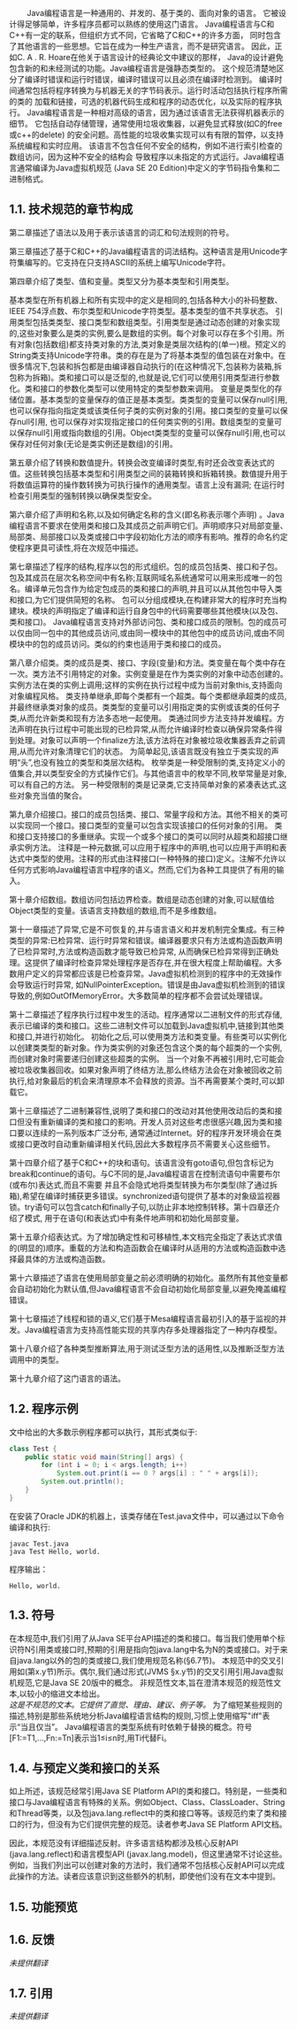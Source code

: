 &emsp;&emsp; Java编程语言是一种通用的、并发的、基于类的、面向对象的语言。
它被设计得足够简单，许多程序员都可以熟练的使用这门语言。
Java编程语言与C和C++有一定的联系，但组织方式不同，它省略了C和C++的许多方面，
同时包含了其他语言的一些思想。它旨在成为一种生产语言，而不是研究语言。
因此，正如C. A . R. Hoare在他关于语言设计的经典论文中建议的那样，
Java的设计避免包含新的和未经测试的功能。Java编程语言是强静态类型的。
这个规范清楚地区分了编译时错误和运行时错误，编译时错误可以且必须在编译时检测到。
编译时间通常包括将程序转换为与机器无关的字节码表示。运行时活动包括执行程序所需的类的
加载和链接，可选的机器代码生成和程序的动态优化，以及实际的程序执行。
Java编程语言是一种相对高级的语言，因为通过该语言无法获得机器表示的细节。
它包括自动存储管理，通常使用垃圾收集器，以避免显式释放(如C的free或c++的delete)
的安全问题。高性能的垃圾收集实现可以有有限的暂停，以支持系统编程和实时应用。
该语言不包含任何不安全的结构，例如不进行索引检查的数组访问，因为这种不安全的结构会
导致程序以未指定的方式运行。Java编程语言通常编译为Java虚拟机规范
(Java SE 20 Edition)中定义的字节码指令集和二进制格式。
## 1.1. 技术规范的章节构成
第二章描述了语法以及用于表示该语言的词汇和句法规则的符号。

第三章描述了基于C和C++的Java编程语言的词法结构。这种语言是用Unicode字符集编写的。它支持在只支持ASCII的系统上编写Unicode字符。

第四章介绍了类型、值和变量。类型又分为基本类型和引用类型。

基本类型在所有机器上和所有实现中的定义是相同的,包括各种大小的补码整数、IEEE 754浮点数、布尔类型和Unicode字符类型。基本类型的值不共享状态。
引用类型包括类类型、接口类型和数组类型。引用类型是通过动态创建的对象实现的,这些对象要么是类的实例,要么是数组的实例。每个对象可以存在多个引用。所有对象(包括数组)都支持类对象的方法,类对象是类层次结构的(单一)根。预定义的String类支持Unicode字符串。类的存在是为了将基本类型的值包装在对象中。在很多情况下,包装和拆包都是由编译器自动执行的(在这种情况下,包装称为装箱,拆包称为拆箱)。类和接口可以是泛型的,也就是说,它们可以使用引用类型进行参数化。类和接口的参数化类型可以使用特定的类型参数来调用。
变量是类型化的存储位置。基本类型的变量保存的值正是基本类型。类类型的变量可以保存null引用,也可以保存指向指定类或该类任何子类的实例对象的引用。接口类型的变量可以保存null引用,
也可以保存对实现指定接口的任何类实例的引用。数组类型的变量可以保存null引用或指向数组的引用。Object类类型的变量可以保存null引用,也可以保存对任何对象(无论是类实例还是数组)的引用。

第五章介绍了转换和数值提升。转换会改变编译时类型,有时还会改变表达式的值。这些转换包括基本类型和引用类型之间的装箱转换和拆箱转换。数值提升用于将数值运算符的操作数转换为可执行操作的通用类型。语言上没有漏洞;
在运行时检查引用类型的强制转换以确保类型安全。

第六章介绍了声明和名称,以及如何确定名称的含义(即名称表示哪个声明)
。Java编程语言不要求在使用类和接口及其成员之前声明它们。声明顺序只对局部变量、局部类、局部接口以及类或接口中字段初始化方法的顺序有影响。推荐的命名约定使程序更具可读性,将在次规范中描述。

第七章描述了程序的结构,程序以包的形式组织。包的成员包括类、接口和子包。包及其成员在层次名称空间中有名称;互联网域名系统通常可以用来形成唯一的包名。编译单元包含作为给定包成员的类和接口的声明,并且可以从其他包中导入类和接口,为它们提供简短的名称。
包可以分组成模块,在构建非常大的程序时充当构建块。模块的声明指定了编译和运行自身包中的代码需要哪些其他模块(以及包、类和接口)。
Java编程语言支持对外部访问包、类和接口成员的限制。包的成员可以仅由同一包中的其他成员访问,或由同一模块中的其他包中的成员访问,或由不同模块中的包的成员访问。类似的约束也适用于类和接口的成员。

第八章介绍类。类的成员是类、接口、字段(变量)和方法。类变量在每个类中存在一次。类方法不引用特定的对象。实例变量是在作为类实例的对象中动态创建的。实例方法在类的实例上调用;这样的实例在执行过程中成为当前对象this,支持面向对象编程风格。
类支持单继承,即每个类都有一个超类。每个类都继承超类的成员,并最终继承类对象的成员。类类型的变量可以引用指定类的实例或该类的任何子类,从而允许新类和现有方法多态地一起使用。
类通过同步方法支持并发编程。方法声明在执行过程中可能出现的已检异常,从而允许编译时检查以确保异常条件得到处理。对象可以声明一个finalize方法,该方法将在对象被垃圾收集器丢弃之前调用,从而允许对象清理它们的状态。
为简单起见,该语言既没有独立于类实现的声明“头”,也没有独立的类型和类层次结构。
枚举类是一种受限制的类,支持定义小的值集合,并以类型安全的方式操作它们。与其他语言中的枚举不同,枚举常量是对象,可以有自己的方法。
另一种受限制的类是记录类,它支持简单对象的紧凑表达式,这些对象充当值的聚合。

第九章介绍接口。接口的成员包括类、接口、常量字段和方法。其他不相关的类可以实现同一个接口。接口类型的变量可以包含实现该接口的任何对象的引用。
类和接口支持接口的多重继承。实现一个或多个接口的类可以同时从超类和超接口继承实例方法。
注释是一种元数据,可以应用于程序中的声明,也可以应用于声明和表达式中类型的使用。注释的形式由注释接口(一种特殊的接口)定义。注解不允许以任何方式影响Java编程语言中程序的语义。然而,它们为各种工具提供了有用的输入。

第十章介绍数组。数组访问包括边界检查。数组是动态创建的对象,可以赋值给Object类型的变量。该语言支持数组的数组,而不是多维数组。

第十一章描述了异常,它是不可恢复的,并与语言语义和并发机制完全集成。有三种类型的异常:已检异常、运行时异常和错误。编译器要求只有方法或构造函数声明了已检异常时,方法或构造函数才能导致已检异常,
从而确保已检异常得到正确处理。这提供了编译时检查异常处理程序是否存在,并在很大程度上帮助编程。大多数用户定义的异常都应该是已检查异常。Java虚拟机检测到的程序中的无效操作会导致运行时异常,
如NullPointerException。错误是由Java虚拟机检测到的错误导致的,例如OutOfMemoryError。大多数简单的程序都不会尝试处理错误。

第十二章描述了程序执行过程中发生的活动。程序通常以二进制文件的形式存储,表示已编译的类和接口。这些二进制文件可以加载到Java虚拟机中,链接到其他类和接口,并进行初始化。
初始化之后,可以使用类方法和类变量。有些类可以实例化以创建类类型的新对象。作为类实例的对象还包含这个类的每个超类的一个实例,而创建对象时需要递归创建这些超类的实例。
当一个对象不再被引用时,它可能会被垃圾收集器回收。如果对象声明了终结方法,那么终结方法会在对象被回收之前执行,给对象最后的机会来清理原本不会释放的资源。当不再需要某个类时,可以卸载它。

第十三章描述了二进制兼容性,说明了类和接口的改动对其他使用改动后的类和接口但没有重新编译的类和接口的影响。开发人员对这些考虑很感兴趣,因为类和接口要以连续的一系列版本广泛分布,
通常通过Internet。好的程序开发环境会在类或接口更改时自动重新编译相关代码,因此大多数程序员不需要关心这些细节。

第十四章介绍了基于C和C++的块和语句。该语言没有goto语句,但包含标记为break和continue的语句。与C不同的是,Java编程语言在控制流语句中需要布尔(或布尔)表达式,而且不需要
并且不会隐式地将类型转换为布尔类型(除了通过拆箱),希望在编译时捕获更多错误。synchronized语句提供了基本的对象级监视器锁。try语句可以包含catch和finally子句,以防止非本地控制转移。第十四章还介绍了模式,
用于在语句(和表达式)中有条件地声明和初始化局部变量。

第十五章介绍表达式。为了增加确定性和可移植性,本文档完全指定了表达式求值的(明显的)顺序。重载的方法和构造函数会在编译时从适用的方法或构造函数中选择最具体的方法或构造函数。

第十六章描述了语言在使用局部变量之前必须明确的初始化。虽然所有其他变量都会自动初始化为默认值,但Java编程语言不会自动初始化局部变量,以避免掩盖编程错误。

第十七章描述了线程和锁的语义,它们基于Mesa编程语言最初引入的基于监视的并发。Java编程语言为支持高性能实现的共享内存多处理器指定了一种内存模型。

第十八章介绍了各种类型推断算法,用于测试泛型方法的适用性,以及推断泛型方法调用中的类型。

第十九章介绍了这门语言的语法。
## 1.2. 程序示例
文中给出的大多数示例程序都可以执行，其形式类似于:
```java
class Test {
    public static void main(String[] args) {
        for (int i = 0; i < args.length; i++)
            System.out.print(i == 0 ? args[i] : " " + args[i]);
        System.out.println();
    }
}
```
在安装了Oracle JDK的机器上，该类存储在Test.java文件中，可以通过以下命令编译和执行:
```text
javac Test.java
java Test Hello, world.
```
程序输出：
```text
Hello, world.
```
## 1.3. 符号
在本规范中,我们引用了从Java SE平台API描述的类和接口。每当我们使用单个标识符N引用类或接口时,预期的引用是指向包java.lang中名为N的类或接口。对于来自java.lang以外的包的类或接口,我们使用规范名称(§6.7节)。
本规范中的交叉引用如(第x.y节)所示。偶尔,我们通过形式(JVMS §x.y节)的交叉引用引用Java虚拟机规范,它是Java SE 20版中的概念。
非规范性文本,旨在澄清本规范的规范性文本,以较小的缩进文本给出。  
_这是不规范的文本。它提供了直觉、理由、建议、例子等。_
为了缩短某些规则的描述,特别是那些系统地分析Java编程语言结构的规则,习惯上使用缩写"iff"表示“当且仅当”。
Java编程语言的类型系统有时依赖于替换的概念。符号[F1:=T1,...,Fn:=Tn]表示当1≤i≤n时,用Ti代替Fi。
## 1.4. 与预定义类和接口的关系
如上所述，该规范经常引用Java SE Platform API的类和接口。特别是，一些类和接口与Java编程语言有特殊的关系。例如Object、Class、ClassLoader、String和Thread等类，以及包java.lang.reflect中的类和接口等等。该规范约束了类和接口的行为，但没有为它们提供完整的规范。读者参考Java SE Platform API文档。

因此，本规范没有详细描述反射。许多语言结构都涉及核心反射API (java.lang.reflect)和语言模型API (javax.lang.model)，但这里通常不讨论这些。例如，当我们列出可以创建对象的方法时，我们通常不包括核心反射API可以完成此操作的方法。读者应该意识到这些额外的机制，即使他们没有在文本中提到。
## 1.5. 功能预览
## 1.6. 反馈
_未提供翻译_
## 1.7. 引用
_未提供翻译_
